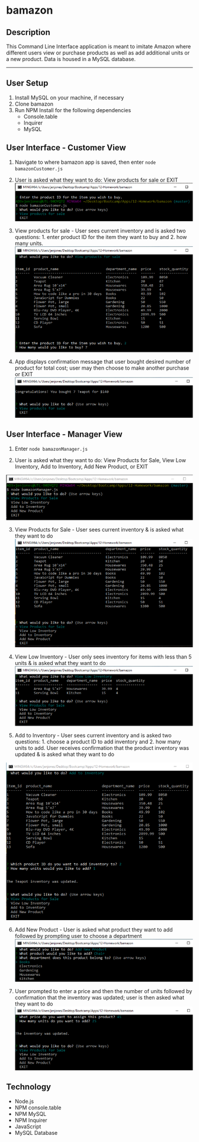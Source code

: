 # bamazon

## Description
This Command Line Interface application is meant to imitate Amazon where different users view or purchase products as well as add additional units or a new product. Data is housed in a MySQL database. 
___
## User Setup
1. Install MySQL on your machine, if necessary
2. Clone bamazon
3. Run NPM Install for the following dependencies
    * Console.table
    * Inquirer
    * MySQL

## User Interface - Customer View
1. Navigate to where bamazon app is saved, then enter `node bamazonCustomer.js`

2. User is asked what they want to do: View products for sale or EXIT
![console example](./images/customerStart.PNG)

3. View products for sale - User sees current inventory and is asked two questions: 1. enter product ID for the item they want to buy and 2. how many units.
![console example](./images/customerBuy.PNG)

4. App displays confirmation message that user bought desired number of product for total cost; user may then choose to make another purchase or EXIT
![console example](./images/customerFinal.PNG)

## User Interface - Manager View
1. Enter `node bamazonManager.js`

2. User is asked what they want to do: View Products for Sale, View Low Inventory, Add to Inventory, Add New Product, or EXIT

![console example](./images/managerStart.PNG)

3. View Products for Sale - User sees current inventory & is asked what they want to do
![console example](./images/managerInventory.PNG)

4. View Low Inventory - User only sees inventory for items with less than 5 units & is asked what they want to do
![console example](./images/managerLowInventory.PNG)

5. Add to Inventory - User sees current inventory and is asked two questions: 1. choose a product ID to add inventory and 2. how many units to add. User receives confirmation that the product inventory was updated & is asked what they want to do

![console example](./images/managerAddInventory.PNG)

6. Add New Product - User is asked what product they want to add followed by prompting user to choose a department
![console example](./images/managerAddProduct.PNG)

7. User prompted to enter a price and then the number of units followed by confirmation that the inventory was updated; user is then asked what they want to do
![console example](./images/managerAddProduct2.PNG)

## Technology
* Node.js
* NPM console.table
* NPM MySQL
* NPM Inquirer
* JavaScript
* MySQL Database